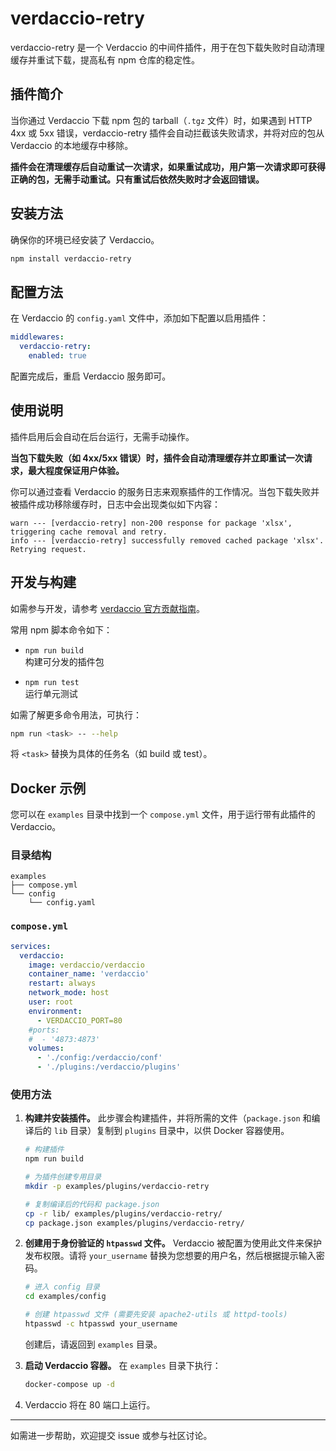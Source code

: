 # verdaccio-retry

verdaccio-retry 是一个 Verdaccio 的中间件插件，用于在包下载失败时自动清理缓存并重试下载，提高私有 npm 仓库的稳定性。

## 插件简介

当你通过 Verdaccio 下载 npm 包的 tarball（`.tgz` 文件）时，如果遇到 HTTP 4xx 或 5xx 错误，verdaccio-retry 插件会自动拦截该失败请求，并将对应的包从 Verdaccio 的本地缓存中移除。

**插件会在清理缓存后自动重试一次请求，如果重试成功，用户第一次请求即可获得正确的包，无需手动重试。只有重试后依然失败时才会返回错误。**

## 安装方法

确保你的环境已经安装了 Verdaccio。

```bash
npm install verdaccio-retry
```

## 配置方法

在 Verdaccio 的 `config.yaml` 文件中，添加如下配置以启用插件：

```yaml
middlewares:
  verdaccio-retry:
    enabled: true
```

配置完成后，重启 Verdaccio 服务即可。

## 使用说明

插件启用后会自动在后台运行，无需手动操作。

**当包下载失败（如 4xx/5xx 错误）时，插件会自动清理缓存并立即重试一次请求，最大程度保证用户体验。**

你可以通过查看 Verdaccio 的服务日志来观察插件的工作情况。当包下载失败并被插件成功移除缓存时，日志中会出现类似如下内容：

```log
warn --- [verdaccio-retry] non-200 response for package 'xlsx', triggering cache removal and retry.
info --- [verdaccio-retry] successfully removed cached package 'xlsx'. Retrying request.
```

## 开发与构建

如需参与开发，请参考 [verdaccio 官方贡献指南](https://github.com/verdaccio/verdaccio/blob/master/CONTRIBUTING.md)。

常用 npm 脚本命令如下：

- `npm run build`  
  构建可分发的插件包

- `npm run test`  
  运行单元测试

如需了解更多命令用法，可执行：

```bash
npm run <task> -- --help
```

将 `<task>` 替换为具体的任务名（如 build 或 test）。

## Docker 示例

您可以在 `examples` 目录中找到一个 `compose.yml` 文件，用于运行带有此插件的 Verdaccio。

### 目录结构

```
examples
├── compose.yml
└── config
    └── config.yaml
```

### `compose.yml`

```yaml
services:
  verdaccio:
    image: verdaccio/verdaccio
    container_name: 'verdaccio'
    restart: always
    network_mode: host
    user: root
    environment:
      - VERDACCIO_PORT=80
    #ports:
    #  - '4873:4873'
    volumes:
      - './config:/verdaccio/conf'
      - './plugins:/verdaccio/plugins'
```

### 使用方法

1.  **构建并安装插件。** 此步骤会构建插件，并将所需的文件（`package.json` 和编译后的 `lib` 目录）复制到 `plugins` 目录中，以供 Docker 容器使用。
    ```bash
    # 构建插件
    npm run build

    # 为插件创建专用目录
    mkdir -p examples/plugins/verdaccio-retry

    # 复制编译后的代码和 package.json
    cp -r lib/ examples/plugins/verdaccio-retry/
    cp package.json examples/plugins/verdaccio-retry/
    ```

2.  **创建用于身份验证的 `htpasswd` 文件。** Verdaccio 被配置为使用此文件来保护发布权限。请将 `your_username` 替换为您想要的用户名，然后根据提示输入密码。
    ```bash
    # 进入 config 目录
    cd examples/config

    # 创建 htpasswd 文件 (需要先安装 apache2-utils 或 httpd-tools)
    htpasswd -c htpasswd your_username
    ```
    创建后，请返回到 `examples` 目录。

3.  **启动 Verdaccio 容器。** 在 `examples` 目录下执行：
    ```bash
    docker-compose up -d
    ```
4.  Verdaccio 将在 80 端口上运行。

---

如需进一步帮助，欢迎提交 issue 或参与社区讨论。
